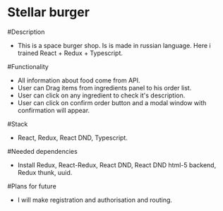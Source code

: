 # Stellar burger

#Description
- This is a space burger shop. Is is made in russian language. Here i trained React + Redux + Typescript.

#Functionality
- All information about food come from API.
- User can Drag items from ingredients panel to his order list.
- User can click on any ingredient to check it's description.
- User can click on confirm order button and a modal window with confirmation will appear.

#Stack
- React, Redux, React DND, Typescript.

#Needed dependencies
- Install Redux, React-Redux, React DND, React DND html-5 backend, Redux thunk, uuid.

#Plans for future
- I will make registration and authorisation and routing.
